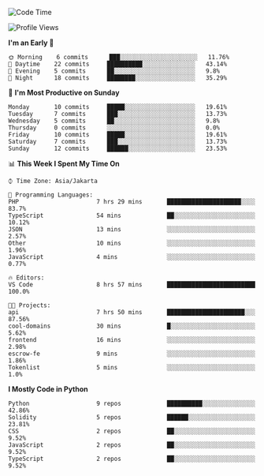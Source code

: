 <!--START_SECTION:waka-->
![Code Time](http://img.shields.io/badge/Code%20Time-1%2C200%20hrs%2014%20mins-blue)

![Profile Views](http://img.shields.io/badge/Profile%20Views-0-blue)

**I'm an Early 🐤** 

```text
🌞 Morning    6 commits      ███░░░░░░░░░░░░░░░░░░░░░░   11.76% 
🌆 Daytime    22 commits     ██████████░░░░░░░░░░░░░░░   43.14% 
🌃 Evening    5 commits      ██░░░░░░░░░░░░░░░░░░░░░░░   9.8% 
🌙 Night      18 commits     ████████░░░░░░░░░░░░░░░░░   35.29%

```
📅 **I'm Most Productive on Sunday** 

```text
Monday       10 commits     █████░░░░░░░░░░░░░░░░░░░░   19.61% 
Tuesday      7 commits      ███░░░░░░░░░░░░░░░░░░░░░░   13.73% 
Wednesday    5 commits      ██░░░░░░░░░░░░░░░░░░░░░░░   9.8% 
Thursday     0 commits      ░░░░░░░░░░░░░░░░░░░░░░░░░   0.0% 
Friday       10 commits     █████░░░░░░░░░░░░░░░░░░░░   19.61% 
Saturday     7 commits      ███░░░░░░░░░░░░░░░░░░░░░░   13.73% 
Sunday       12 commits     ██████░░░░░░░░░░░░░░░░░░░   23.53%

```


📊 **This Week I Spent My Time On** 

```text
⌚︎ Time Zone: Asia/Jakarta

💬 Programming Languages: 
PHP                      7 hrs 29 mins       █████████████████████░░░░   83.7% 
TypeScript               54 mins             ██░░░░░░░░░░░░░░░░░░░░░░░   10.12% 
JSON                     13 mins             ░░░░░░░░░░░░░░░░░░░░░░░░░   2.57% 
Other                    10 mins             ░░░░░░░░░░░░░░░░░░░░░░░░░   1.96% 
JavaScript               4 mins              ░░░░░░░░░░░░░░░░░░░░░░░░░   0.77%

🔥 Editors: 
VS Code                  8 hrs 57 mins       █████████████████████████   100.0%

🐱‍💻 Projects: 
api                      7 hrs 50 mins       ██████████████████████░░░   87.56% 
cool-domains             30 mins             █░░░░░░░░░░░░░░░░░░░░░░░░   5.62% 
frontend                 16 mins             ░░░░░░░░░░░░░░░░░░░░░░░░░   2.98% 
escrow-fe                9 mins              ░░░░░░░░░░░░░░░░░░░░░░░░░   1.86% 
Tokenlist                5 mins              ░░░░░░░░░░░░░░░░░░░░░░░░░   1.0%

```

**I Mostly Code in Python** 

```text
Python                   9 repos             ██████████░░░░░░░░░░░░░░░   42.86% 
Solidity                 5 repos             ██████░░░░░░░░░░░░░░░░░░░   23.81% 
CSS                      2 repos             ██░░░░░░░░░░░░░░░░░░░░░░░   9.52% 
JavaScript               2 repos             ██░░░░░░░░░░░░░░░░░░░░░░░   9.52% 
TypeScript               2 repos             ██░░░░░░░░░░░░░░░░░░░░░░░   9.52%

```



<!--END_SECTION:waka-->
